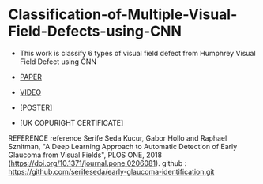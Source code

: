# Classification-of-Multiple-Visual-Field-Defects-using-CNN
- This work is classify 6 types of visual field defect from Humphrey Visual Field Defect using CNN  

- [PAPER](https://iopscience.iop.org/article/10.1088/1742-6596/1755/1/012041/meta)
- [VIDEO](https://youtu.be/jRHmQ9ru004)
- [POSTER]
- [UK COPURIGHT CERTIFICATE]

REFERENCE
reference Serife Seda Kucur, Gabor Hollo and Raphael Sznitman, "A Deep Learning Approach to Automatic Detection of Early Glaucoma from Visual Fields", PLOS ONE, 2018 (https://doi.org/10.1371/journal.pone.0206081). github : https://github.com/serifeseda/early-glaucoma-identification.git
